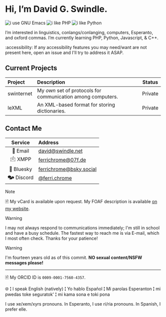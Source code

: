 Hi, I’m David G. Swindle.
=========================

![i use GNU Emacs](https://img.shields.io/badge/i_use-GNU_Emacs-663399?logo=gnuemacs&logoColor=8381C5&logoSize=auto)
![i like PHP](https://img.shields.io/badge/PHP-777BB4?style=for-the-badge&logo=php&logoColor=white)
![i like Python](https://img.shields.io/badge/Python-FFD43B?style=for-the-badge&logo=python&logoColor=blue)

I’m interested in linguistics, conlangs/conlanging, computers, Esperanto, and oxford commas. I’m currently learning PHP, Python, Javascript, & C++.

:accessibility: If any accessibility features you may need/want are not present here, open an issue and I'll try to address it ASAP.

Current Projects
---------------------------------------------------------------------------------------
|  Project   | Description                                                  | Status  |
|:-----------|:-------------------------------------------------------------|:-------:|
| swinternet | My *own* set of protocols for communication among computers. | Private |
| leXML      | An XML-based format for storing dictionaries.                | Private |

Contact Me
--------------------------------------------------------------------------------
| Service         | Address                                                    |
|:---------------:|:-----------------------------------------------------------|
| 📧 Email        | [david@swindle.net](mailto:david@swindle.net)              |
| 🖄 XMPP         | [ferrichrome@07f.de](xmpp:ferrichrome@07f.de)              |
| 🦋 Bluesky      | [ferrichrome@bsky.social](bluesky:ferrichrome@bsky.social) |
| 🗫 Discord      | [@ferri.chrome](discord:@ferri.chrome)                     |
> [!NOTE]
> 🖹 My vCard is available upon request. My FOAF description is available [on my website](https://davidswindle.w3spaces.com/foaf.xml).

> [!WARNING]
> I may not always respond to communications immediately; I'm still in school and have a busy schedule. The fastest way to reach me is via E-mail, which I most often check. Thanks for your patience!

> [!WARNING]
> I'm fourteen years old as of this commit. **NO sexual content/NSFW messages please!**
___________________________________________________________________________________________________________

🖹 My ORCID ID is `0009-0001-7560-4357`.

🌐 **¦** I speak English (natively) **¦** Yo hablo Español **¦** Mi parolas Esperanton **¦** mi pwedas toke seguratok' **¦** mi kama sona e toki pona

I use xe/xem/xyrs pronouns. In Esperanto, I use ri/ria pronouns. In Spanish, I prefer elle.


<!---
ferrichromeAlt/ferrichromeAlt is a ✨ special ✨ repository because its `README.md` (this file) appears on your GitHub profile.
You can click the Preview link to take a look at your changes.
--->
